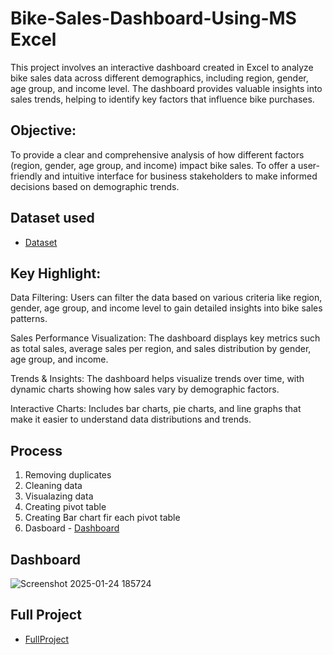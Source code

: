 
# Bike-Sales-Dashboard-Using-MS Excel
This project involves an interactive dashboard created in Excel to analyze bike sales data across different demographics, including region, gender, age group, and income level. The dashboard provides valuable insights into sales trends, helping to identify key factors that influence bike purchases.

## Objective:
To provide a clear and comprehensive analysis of how different factors (region, gender, age group, and income) impact bike sales.
To offer a user-friendly and intuitive interface for business stakeholders to make informed decisions based on demographic trends.

## Dataset used
- <a href="https://github.com/MADHAV-KUM4R/Bike-Sales-Dashboard/blob/main/Excel%20Project%20Dataset.xlsx">Dataset</a>

## Key Highlight:
Data Filtering: Users can filter the data based on various criteria like region, gender, age group, and income level to gain detailed insights into bike sales patterns.

Sales Performance Visualization: The dashboard displays key metrics such as total sales, average sales per region, and sales distribution by gender, age group, and income.

Trends & Insights: The dashboard helps visualize trends over time, with dynamic charts showing how sales vary by demographic factors.

Interactive Charts: Includes bar charts, pie charts, and line graphs that make it easier to understand data distributions and trends.

## Process
1. Removing duplicates
2. Cleaning data
3. Visualazing data
4. Creating pivot table
5. Creating Bar chart fir each pivot table
6. Dasboard - <a href="https://github.com/MADHAV-KUM4R/Bike-Sales-Dashboard/blob/main/Screenshot%202025-01-24%20185724.png">Dashboard</a>


## Dashboard
![Screenshot 2025-01-24 185724](https://github.com/user-attachments/assets/437d325e-a6c5-4de0-aaa6-efbb72adeedf)

## Full Project
- <a href="https://github.com/MADHAV-KUM4R/Bike-Sales-Dashboard/blob/main/Bike_Sales_Project.xlsx">FullProject</a>

